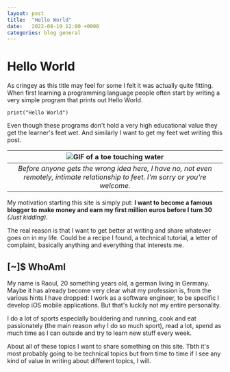 ```yaml
---
layout: post
title:  "Hello World"
date:   2022-08-19 12:00 +0000
categories: blog general
---
```


<style>
table {border: none;}
</style>

# Hello World

As cringey as this title may feel for some I felt it was actually quite fitting. When first learning a programming language people often start by writing a very simple program that prints out Hello World. 

```
print("Hello World")
```

Even though these programs don't hold a very high educational value they get the learner's feet wet. And similarly I want to get my feet wet writing this post. 

| ![GIF of a toe touching water](https://c.tenor.com/U0pwsDGhT2cAAAAC/toe-toes.gif) |
| :--: |
| *Before anyone gets the wrong idea here, I have no, not even remotely, intimate relationship to feet. I'm sorry or you're welcome.* |



My motivation starting this site is simply put: **I want to become a famous blogger to make money and earn my first million euros before I turn 30** *(Just kidding)*. 


The real reason is that I want to get better at writing and share whatever goes on in my life. Could be a recipe I found, a technical tutorial, a letter of complaint, basically anything and everything that interests me.

## [~]$ WhoAmI

My name is Raoul, 20 something years old, a german living in Germany. Maybe it has already become very clear what my profession is, from the various hints I have dropped: I work as a software engineer, to be specific I develop iOS mobile applications. But that's luckily not my entire personality.


I do a lot of sports especially bouldering and running, cook and eat passionately (the main reason why I do so much sport), read a lot, spend as much time as I can outside and try to learn new stuff every week. 


About all of these topics I want to share something on this site. Tbth it's most probably going to be technical topics but from time to time if I see any kind of value in writing about different topics, I will.